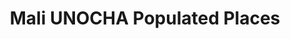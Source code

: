 ---
title: Mali UNOCHA Populated Places
categories: 
    - data
geography: mali
partner: unocha
cat: logistics
year: unknown
layer: ocha-cod.mali-populatedplaces-unknown-date
api:
embed:
source: UNOCHA  
license: Public Domain
updated: 3/28/2012
description: This layer depicts populated places in Mali. Data obtained from the [UN Office for the Coordination of Humanitarian Affairs (UN OCHA)](http://www.unocha.org/)
downloads:
    - type: shapefile
      link: http://dl.dropbox.com/u/72717685/ocha-mali-populatedplaces.zip
    - type: sqlite
      link: http://dl.dropbox.com/u/72717685/ocha-mali-populatedplaces.sqlite.zip
---